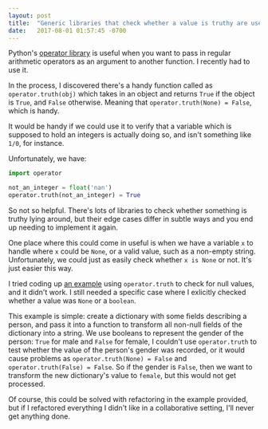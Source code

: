 ```yaml
---
layout: post
title:  "Generic libraries that check whether a value is truthy are useless"
date:   2017-08-01 01:57:45 -0700
---
```


Python's [operator library](https://docs.python.org/2/library/operator.html)
is useful when you want to pass in regular arithmetic operators
as an argument to another function.
I recently had to use it.

In the process, I discovered there's a handy function called as
`operator.truth(obj)` which takes in an object 
and returns `True` if the object is `True`, and `False` otherwise.
Meaning that `operator.truth(None) = False`, which is handy.

It would be handy if we could use it to 
verify that a variable which is supposed to hold an integers
is actually doing so, and isn't something like `1/0`, for instance.

Unfortunately, we have:
```python
import operator

not_an_integer = float('nan')
operator.truth(not_an_integer) = True
```

So not so helpful. There's lots of libraries to check whether
something is truthy lying around, but their edge cases differ in subtle ways
and you end up needing to implement it again.

One place where this could come in useful is when
we have a variable `x` to handle where `x` could be `None`, or
a valid value, such as a non-empty string.
Unfortunately, we could just as easily check whether `x is None` or not.
It's just easier this way.

I tried coding up [an example](https://github.com/lkloh/playground-for-python/blob/master/operator_library.py) using `operator.truth` to check for null values,
and it didn't work.
I still needed a specific case where I exlicitly checked 
whether a value was `None` or a `boolean`.

This example is simple:
create a dictionary with some fields describing a person,
and pass it into a function to transform all non-null fields of the dictionary into a string.
We use booleans to represent the gender of the person:
`True` for male and `False` for female,
I couldn't use `operator.truth` to test whether the value of the person's
gender was recorded, or it would cause problems as
`operator.truth(None) = False` and `operator.truth(False) = False`.
So if the gender is `False`,
then we want to transform the new dictionary's value to `female`,
but this would not get processed.

Of course, this could be solved with refactoring in the example provided,
but if I refactored everything
I didn't like in a collaborative setting, I'll never get anything done.
















